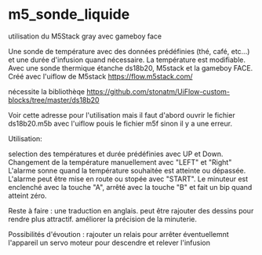 # m5_sonde_liquide
utilisation du M5Stack gray avec gameboy face

Une sonde de température avec des données prédéfinies (thé, café, etc...) et une durée d'infusion quand nécessaire.
La température est modifiable.
Avec une sonde thermique étanche ds18b20, M5stack et la gameboy FACE.
Créé avec l'uiflow de M5stack https://flow.m5stack.com/

nécessite la bibliothèqe https://github.com/stonatm/UiFlow-custom-blocks/tree/master/ds18b20

Voir cette adresse pour l'utilisation mais il faut d'abord ouvrir le fichier ds18b20.m5b avec l'uiflow pouis le fichier m5f sinon il y a une erreur.


Utilisation:

selection des températures et durée prédéfinies avec UP et Down.
Changement de la température manuellement avec "LEFT" et "Right"
L'alarme sonne quand la température souhaitée est atteinte ou dépassée.
L'alarme peut être mise en route ou stopée avec "START".
Le minuteur est enclenché avec la touche "A", arrêté avec la touche "B" et fait un bip quand atteint zéro.


Reste à faire : 
une traduction en anglais.
peut être rajouter des dessins pour rendre plus attractif.
améliorer la précision de la minuterie.

Possibilités d'évoution :
rajouter un relais pour arrêter éventuellemnt l'appareil
un servo moteur pour descendre et relever l'infusion
